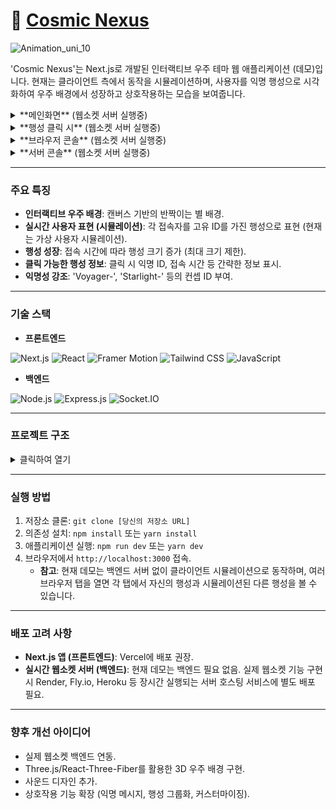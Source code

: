 # 🌌 [Cosmic Nexus](https://socket-universe.vercel.app)

![Animation_uni_10](https://github.com/user-attachments/assets/890fbae2-8bbb-4915-815d-aec78679e8dc)

'Cosmic Nexus'는 Next.js로 개발된 인터랙티브 우주 테마 웹 애플리케이션 (데모)입니다. 현재는 클라이언트 측에서 동작을 시뮬레이션하며, 사용자를 익명 행성으로 시각화하여 우주 배경에서 성장하고 상호작용하는 모습을 보여줍니다.

<details>
<summary>**메인화면** (웹소켓 서버 실행중)</summary>

![image](https://github.com/user-attachments/assets/c5450312-6c5b-4ff1-9deb-127bcd5c8c93)

</details>

<details>
<summary>**행성 클릭 시** (웹소켓 서버 실행중)</summary>

![image](https://github.com/user-attachments/assets/1b69f04d-77fd-450b-8a6c-ae08176b29a2)

</details>

<details>
<summary>**브라우저 콘솔** (웹소켓 서버 실행중)</summary>

![image](https://github.com/user-attachments/assets/e1b98b67-b9de-431d-b3f7-a2ae28544598)

</details>

<details>
<summary>**서버 콘솔** (웹소켓 서버 실행중)</summary>

![image](https://github.com/user-attachments/assets/f4f6eef4-c10d-4074-9ef4-2079ca103e79)

</details>

---

### **주요 특징**

* **인터랙티브 우주 배경**: 캔버스 기반의 반짝이는 별 배경.
* **실시간 사용자 표현 (시뮬레이션)**: 각 접속자를 고유 ID를 가진 행성으로 표현 (현재는 가상 사용자 시뮬레이션).
* **행성 성장**: 접속 시간에 따라 행성 크기 증가 (최대 크기 제한).
* **클릭 가능한 행성 정보**: 클릭 시 익명 ID, 접속 시간 등 간략한 정보 표시.
* **익명성 강조**: 'Voyager-', 'Starlight-' 등의 컨셉 ID 부여.

---

### **기술 스택**

* **프론트엔드**  

![Next.js](https://img.shields.io/badge/Next.js-000000?style=for-the-badge&logo=next.js&logoColor=white)
![React](https://img.shields.io/badge/React-61DAFB?style=for-the-badge&logo=react&logoColor=black)
![Framer Motion](https://img.shields.io/badge/Framer%20Motion-61DAFB?style=for-the-badge&logo=framer&logoColor=black)
![Tailwind CSS](https://img.shields.io/badge/Tailwind_CSS-38B2AC?style=for-the-badge&logo=tailwind-css&logoColor=white)
![JavaScript](https://img.shields.io/badge/JavaScript-F7DF1E?style=for-the-badge&logo=javascript&logoColor=black)
  
* **백엔드**  

![Node.js](https://img.shields.io/badge/Node.js-339933?style=for-the-badge&logo=node.js&logoColor=white)
![Express.js](https://img.shields.io/badge/Express.js-000000?style=for-the-badge&logo=express&logoColor=white)
![Socket.IO](https://img.shields.io/badge/Socket.IO-010101?style=for-the-badge&logo=socket.io&logoColor=white)

---

### **프로젝트 구조**

<details>
<summary>클릭하여 열기</summary>

your-nextjs-project/
├── app/
│   ├── layout.jsx        // 전역 레이아웃 및 HTML 기본 구조
│   ├── page.jsx          // 메인 페이지 컴포넌트
│   └── globals.css       // 전역 스타일 및 Tailwind CSS 설정
├── components/
│   ├── SpaceBackground.jsx // 캔버스 기반 우주 배경 컴포넌트
│   ├── Planet.jsx          // 개별 행성(사용자) 컴포넌트
│   └── PlanetInfoOverlay.jsx // 행성 클릭 시 정보 표시 오버레이 컴포넌트
├── hooks/
│   └── useWebSocket.jsx  // 웹소켓 통신 로직을 캡슐화한 커스텀 훅 (현재 시뮬레이션 모드)
├── lib/
│   └── utils.jsx         // 재사용 가능한 유틸리티 함수 모음 (예: UUID 생성)
├── server/                 // (선택 사항) 실제 웹소켓 백엔드 서버 디렉토리
│   ├── index.js          // Express + Socket.IO 서버 진입점
│   └── package.json      // 서버 의존성 관리
└── public/
    └── assets/             // 이미지, 아이콘 등 정적 자산 (현재 비어 있음)

</details>

---

### **실행 방법**

1.  저장소 클론: `git clone [당신의 저장소 URL]`
2.  의존성 설치: `npm install` 또는 `yarn install`
3.  애플리케이션 실행: `npm run dev` 또는 `yarn dev`
4.  브라우저에서 `http://localhost:3000` 접속.
    * **참고**: 현재 데모는 백엔드 서버 없이 클라이언트 시뮬레이션으로 동작하며, 여러 브라우저 탭을 열면 각 탭에서 자신의 행성과 시뮬레이션된 다른 행성을 볼 수 있습니다.

---

### **배포 고려 사항**

* **Next.js 앱 (프론트엔드)**: Vercel에 배포 권장.
* **실시간 웹소켓 서버 (백엔드)**: 현재 데모는 백엔드 필요 없음. 실제 웹소켓 기능 구현 시 Render, Fly.io, Heroku 등 장시간 실행되는 서버 호스팅 서비스에 별도 배포 필요.

---

### **향후 개선 아이디어**

* 실제 웹소켓 백엔드 연동.
* Three.js/React-Three-Fiber를 활용한 3D 우주 배경 구현.
* 사운드 디자인 추가.
* 상호작용 기능 확장 (익명 메시지, 행성 그룹화, 커스터마이징).
